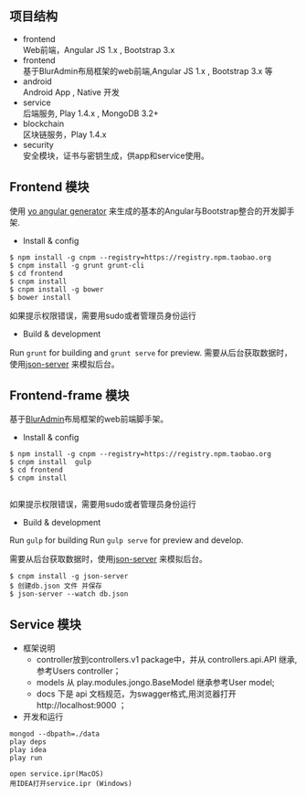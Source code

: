 ## 项目结构   
- frontend    
Web前端，Angular JS 1.x , Bootstrap 3.x
- frontend   
基于BlurAdmin布局框架的web前端,Angular JS 1.x , Bootstrap 3.x 等 
- android   
Android App , Native 开发
- service   
后端服务, Play 1.4.x , MongoDB 3.2+
- blockchain    
区块链服务，Play 1.4.x
- security   
安全模块，证书与密钥生成，供app和service使用。

## Frontend 模块
使用 [yo angular generator](https://github.com/yeoman/generator-angular) 来生成的基本的Angular与Bootstrap整合的开发脚手架.
- Install & config
 ```
 $ npm install -g cnpm --registry=https://registry.npm.taobao.org
 $ cnpm install -g grunt grunt-cli
 $ cd frontend
 $ cnpm install
 $ cnpm install -g bower
 $ bower install
 ```
 如果提示权限错误，需要用sudo或者管理员身份运行

- Build & development


Run `grunt` for building and `grunt serve` for preview.
需要从后台获取数据时，使用[json-server](https://github.com/typicode/json-server) 来模拟后台。

## Frontend-frame 模块  
基于[BlurAdmin](http://akveo.com/blur-admin/)布局框架的web前端脚手架。

- Install & config      
 ```
 $ npm install -g cnpm --registry=https://registry.npm.taobao.org
 $ cnpm install  gulp 
 $ cd frontend
 $ cnpm install
  
 ```
 如果提示权限错误，需要用sudo或者管理员身份运行

- Build & development    


Run `gulp` for building 
Run `gulp serve` for preview and develop.

需要从后台获取数据时，使用[json-server](https://github.com/typicode/json-server) 来模拟后台。
```
$ cnpm install -g json-server
$ 创建db.json 文件 并保存
$ json-server --watch db.json
```
## Service 模块
- 框架说明
  - controller放到controllers.v1 package中，并从 controllers.api.API 继承, 参考Users controller；
  - models 从 play.modules.jongo.BaseModel 继承参考User model;
  - docs 下是 api 文档规范，为swagger格式,用浏览器打开 http://localhost:9000 ；
- 开发和运行
```shell
mongod --dbpath=./data
play deps
play idea
play run

open service.ipr(MacOS)
用IDEA打开service.ipr (Windows)

```



